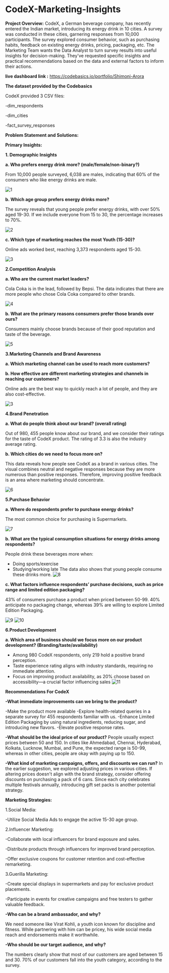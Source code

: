 # CodeX-Marketing-Insights

**Project Overview:**
CodeX, a German beverage company, has recently entered the Indian market, introducing its energy drink in 10 cities. A survey was conducted in these cities, garnering responses from 10,000 participants. The survey explored consumer behavior, such as purchasing habits, feedback on existing energy drinks, pricing, packaging, etc. The Marketing Team wants the Data Analyst to turn survey results into useful insights for decision-making. They've requested specific insights and practical recommendations based on the data and external factors to inform their actions.

**live dashboard link :** https://codebasics.io/portfolio/Shimoni-Arora

**The dataset provided by the Codebasics** 

CodeX provided 3 CSV files:

-dim_respondents

-dim_cities

-fact_survey_responses


**Problem Statement and Solutions:**

**Primary Insights:**

**1. Demographic Insights**

**a. Who prefers energy drink more? (male/female/non-binary?)**

From 10,000 people surveyed, 6,038 are males, indicating that 60% of the consumers who like energy drinks are male.

![1](https://github.com/Shimoniarora/CodeX-Marketing-Insights/assets/158834865/52d64000-edc0-4f2c-b750-6b98f0a45b11)

**b. Which age group prefers energy drinks more?**

The survey reveals that young people prefer energy drinks, with over 50% aged 19-30. If we include everyone from 15 to 30, the percentage increases to 70%.

![2](https://github.com/Shimoniarora/CodeX-Marketing-Insights/assets/158834865/e254c0dd-bfb9-4f14-8c3c-d17354731b22)

**c. Which type of marketing reaches the most Youth (15-30)?**

Online ads worked best, reaching 3,373 respondents aged 15-30.

![3](https://github.com/Shimoniarora/CodeX-Marketing-Insights/assets/158834865/28e7283d-b4c3-4639-8603-aa208cea76dd)

**2.Competition Analysis**

**a. Who are the current market leaders?**

Cola Coka is in the lead, followed by Bepsi. The data indicates that there are more people who chose Cola Coka compared to other brands.

![4](https://github.com/Shimoniarora/CodeX-Marketing-Insights/assets/158834865/a8525f34-013d-47a1-bc43-352e92c22814)

**b. What are the primary reasons consumers prefer those brands over ours?**

Consumers mainly choose brands because of their good reputation and taste of the beverage.

![5](https://github.com/Shimoniarora/CodeX-Marketing-Insights/assets/158834865/3e555d11-2199-4d61-b66c-3c4331119239)

**3.Marketing Channels and Brand Awareness**

**a. Which marketing channel can be used to reach more customers?**

**b. How effective are different marketing strategies and channels in reaching our
customers?**


Online ads are the best way to quickly reach a lot of people, and they are also cost-effective.

![3](https://github.com/Shimoniarora/CodeX-Marketing-Insights/assets/158834865/6f6904db-498b-44e2-b4c8-2dca65fd2cc9)

**4.Brand Penetration**

**a. What do people think about our brand? (overall rating)**


Out of 980, 455 people know about our brand, and we consider their ratings for the taste of CodeX product. The rating of 3.3 is also the industry average rating.

**b. Which cities do we need to focus more on?**


This data reveals how people see CodeX as a brand in various cities. The visual combines neutral and negative responses because they are more numerous than positive responses. Therefore, improving positive feedback is an area where marketing should concentrate.

![6](https://github.com/Shimoniarora/CodeX-Marketing-Insights/assets/158834865/b9a87d64-c26d-47bc-ad70-7d83f824d61e)

**5.Purchase Behavior**

**a. Where do respondents prefer to purchase energy drinks?**


The most common choice for purchasing is Supermarkets.

![7](https://github.com/Shimoniarora/CodeX-Marketing-Insights/assets/158834865/0d555845-ce6a-4da5-bfbc-686ddbd21cf0)

**b. What are the typical consumption situations for energy drinks among respondents?**

People drink these beverages more when:

- Doing sports/exercise
- Studying/working late
The data also shows that young people consume these drinks more.
![8](https://github.com/Shimoniarora/CodeX-Marketing-Insights/assets/158834865/d11a7a4d-f774-429d-8467-f5f046b852c5)


**c. What factors influence respondents’ purchase decisions, such as price range and limited edition packaging?**

43% of consumers purchase a product when priced between 50-99. 40% anticipate no packaging change, whereas 39% are willing to explore Limited Edition Packaging.

![9](https://github.com/Shimoniarora/CodeX-Marketing-Insights/assets/158834865/b3ff96a4-d670-4193-ade8-ad419353155f)
![10](https://github.com/Shimoniarora/CodeX-Marketing-Insights/assets/158834865/0c0bbb73-86cd-4e10-b1e1-c933fefaa598)

**6.Product Development**

**a. Which area of business should we focus more on our product development?
(Branding/taste/availability)**
- Among 980 CodeX respondents, only 219 hold a positive brand perception.
- Taste experience rating aligns with industry standards, requiring no immediate attention.
- Focus on improving product availability, as 20% choose based on accessibility—a crucial factor influencing sales
![11](https://github.com/Shimoniarora/CodeX-Marketing-Insights/assets/158834865/da25ada0-c61e-41eb-ae0a-65c8efa6940b)


**Recommendations For CodeX**

**-What immediate improvements can we bring to the product?**

-Make the product more available
-Explore health-related queries in a separate survey for 455 respondents familiar with us. 
-Enhance Limited Edition Packaging by using natural ingredients, reducing sugar, and introducing new flavors.
-Elevate positive response rates.

**-What should be the ideal price of our product?**
People usually expect prices between 50 and 150. In cities like Ahmedabad, Chennai, Hyderabad, Kolkata, Lucknow, Mumbai, and Pune, the expected range is 50-99, whereas in other cities, people are okay with paying up to 150.

**-What kind of marketing campaigns, offers, and discounts we can run?**
In the earlier suggestion, we explored adjusting prices in various cities. If altering prices doesn't align with the brand strategy, consider offering discounts on purchasing a pack of 6 cans. Since each city celebrates multiple festivals annually, introducing gift set packs is another potential strategy. 

**Marketing Strategies:**


1.Social Media:

-Utilize Social Media Ads to engage the active 15-30 age group.

2.Influencer Marketing:

-Collaborate with local influencers for brand exposure and sales.

-Distribute products through influencers for improved brand perception.

-Offer exclusive coupons for customer retention and cost-effective remarketing.

3.Guerilla Marketing:

-Create special displays in supermarkets and pay for exclusive product placements.

-Participate in events for creative campaigns and free testers to gather valuable feedback.

**-Who can be a brand ambassador, and why?**

We need someone like Virat Kohli, a youth icon known for discipline and fitness. While partnering with him can be pricey, his wide social media reach and endorsements make it worthwhile.


**-Who should be our target audience, and why?**

The numbers clearly show that most of our customers are aged between 15 and 30. 70% of our customers fall into the youth category, according to the survey.

